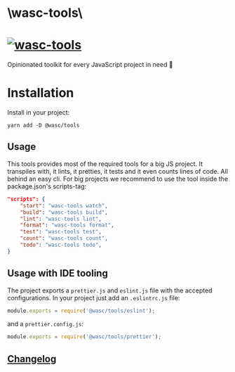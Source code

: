 # \wasc-tools\
# [![wasc-tools](docs/carbon.png)](https://github.com/wasc-io/tools)
Opinionated toolkit for every JavaScript project in need 🚨

# Installation
Install in your project:

```
yarn add -D @wasc/tools
```

## Usage
This tools provides most of the required tools for a big JS project. It transpiles with, it lints, it pretties, it tests and it even counts lines of code. All behind an easy cli.
For big projects we recommend to use the tool inside the package.json's scripts-tag:

```json
"scripts": {
    "start": "wasc-tools watch",
    "build": "wasc-tools build",
    "lint": "wasc-tools lint",
    "format": "wasc-tools format",
    "test": "wasc-tools test",
    "count": "wasc-tools count",
    "todo": "wasc-tools todo",
}
```

## Usage with IDE tooling
The project exports a `prettier.js` and `eslint.js` file with the accepted configurations. In your project just add an `.eslintrc.js` file:
```javascript
module.exports = require('@wasc/tools/eslint');
```
and a `prettier.config.js`:
```javascript
module.exports = require('@wasc/tools/prettier');
```

## [Changelog](CHANGELOG.md)